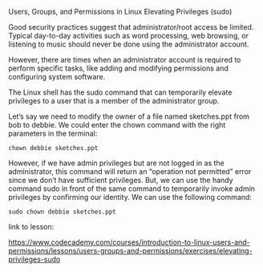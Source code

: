 
Users, Groups, and Permissions in Linux
Elevating Privileges (sudo)

Good security practices suggest that administrator/root access be limited. Typical day-to-day activities such as word processing, web browsing, or listening to music should never be done using the administrator account.

However, there are times when an administrator account is required to perform specific tasks, like adding and modifying permissions and configuring system software.

The 
Linux shell has the sudo command that can temporarily elevate privileges to a user that is a member of the administrator group.

Let’s say we need to modify the owner of a file named sketches.ppt from bob to debbie. We could enter the chown command with the right parameters in the terminal:

```
chown debbie sketches.ppt

```

However, if we have admin privileges but are not logged in as the administrator, this command will return an “operation not permitted” error since we don’t have sufficient privileges. But, we can use the handy command sudo in front of the same command to temporarily invoke admin privileges by confirming our identity. We can use the following command:

```
sudo chown debbie sketches.ppt

```

link to lesson:

https://www.codecademy.com/courses/introduction-to-linux-users-and-permissions/lessons/users-groups-and-permissions/exercises/elevating-privileges-sudo
